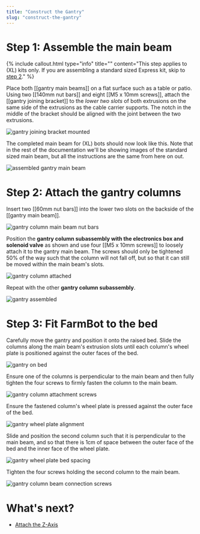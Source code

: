 ```yaml
---
title: "Construct the Gantry"
slug: "construct-the-gantry"
---
```



# Step 1: Assemble the main beam

{%
include callout.html
type="info"
title=""
content="This step applies to (XL) kits only. If you are assembling a standard sized Express kit, skip to [step 2](#step-2-attach-the-gantry-columns)."
%}

Place both [[gantry main beams]] on a flat surface such as a table or patio. Using two [[140mm nut bars]] and eight [[M5 x 10mm screws]], attach the [[gantry joining bracket]] to the *lower two slots* of both extrusions on the same side of the extrusions as the cable carrier supports. The notch in the middle of the bracket should be aligned with the joint between the two extrusions.

![gantry joining bracket mounted](_images/gantry_joining_bracket_mounted.png)

The completed main beam for (XL) bots should now look like this. Note that in the rest of the documentation we'll be showing images of the standard sized main beam, but all the instructions are the same from here on out.

![assembled gantry main beam](_images/assembled_gantry_main_beam.png)

# Step 2: Attach the gantry columns

Insert two [[60mm nut bars]] into the lower two slots on the backside of the [[gantry main beam]].

![gantry column main beam nut bars](_images/gantry_column_main_beam_nut_bars.png)

Position the **gantry column subassembly with the electronics box and solenoid valve** as shown and use four [[M5 x 10mm screws]] to loosely attach it to the gantry main beam. The screws should only be tightened 50% of the way such that the column will not fall off, but so that it can still be moved within the main beam's slots.

![gantry column attached](_images/gantry_column_attached.png)

Repeat with the other **gantry column subassembly**.

![gantry assembled](_images/gantry_assembled.png)

# Step 3: Fit FarmBot to the bed

Carefully move the gantry and position it onto the raised bed. Slide the columns along the main beam's extrusion slots until each column's wheel plate is positioned against the outer faces of the bed.

![gantry on bed](_images/gantry_on_bed.png)

Ensure one of the columns is perpendicular to the main beam and then fully tighten the four screws to firmly fasten the column to the main beam.

![gantry column attachment screws](_images/gantry_column_attachment_screws.png)

Ensure the fastened column's wheel plate is pressed against the outer face of the bed.

![gantry wheel plate alignment](_images/gantry_wheel_plate_alignment.png)

Slide and position the second column such that it is perpendicular to the main beam, and so that there is 1cm of space between the outer face of the bed and the inner face of the wheel plate.

![gantry wheel plate bed spacing](_images/gantry_wheel_plate_bed_spacing.png)

Tighten the four screws holding the second column to the main beam.

![gantry column beam connection screws](_images/gantry_column_beam_connection_screws.png)

# What's next?

 * [Attach the Z-Axis](attach-the-z-axis.md)
